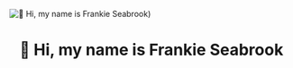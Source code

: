 ![👋 Hi, my name is Frankie Seabrook]([./fs-bayc.png))

<div id="toc">
  <ul align="center" style="list-style: none">
    <summary>
      <h1>
        👋 Hi, my name is Frankie Seabrook
      </h1>
    </summary>
  </ul>
</div>
